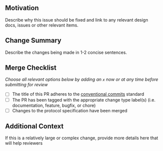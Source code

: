 ## Motivation

Describe why this issue should be fixed and link to any relevant design docs, issues or other relevant items.

## Change Summary

Describe the changes being made in 1-2 concise sentences.

## Merge Checklist

_Choose all relevant options below by adding an `x` now or at any time before submitting for review_

- [ ] The title of this PR adheres to the [conventional commits](https://www.conventionalcommits.org/en/v1.0.0/) standard
- [ ] The PR has been tagged with the appropriate change type label(s) (i.e. documentation, feature, bugfix, or chore)
- [ ] Changes to the protocol specification have been merged

## Additional Context

If this is a relatively large or complex change, provide more details here that will help reviewers
